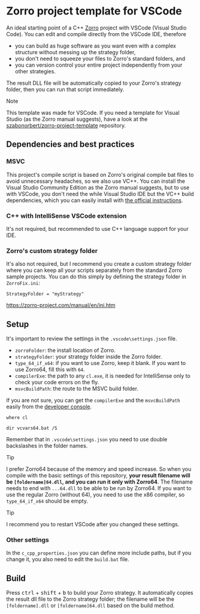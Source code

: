 # Zorro project template for VSCode

An ideal starting point of a C++ [Zorro](https://zorro-project.com/) project with VSCode (Visual Studio Code). You can edit and compile directly from the VSCode IDE, therefore

* you can build as huge software as you want even with a complex structure without messing up the strategy folder,
* you don't need to squeeze your files to Zorro's standard folders, and
* you can version control your entire project independently from your other strategies.

The result DLL file will be automatically copied to your Zorro's strategy folder, then you can run that script immediately.

> [!NOTE]
> This template was made for VSCode. If you need a template for Visual Studio (as the Zorro manual suggests), have a look at the [szabonorbert/zorro-project-template](https://github.com/szabonorbert/zorro-project-template) repository.</b>

## Dependencies and best practices

### MSVC

This project's compile script is based on Zorro's original compile bat files to avoid unnecessary headaches, so we also use VC++. You can install the Visual Studio Community Edition as the Zorro manual suggests, but to use with VSCode, you don't need the while Visual Studio IDE but the VC++ build dependencies, which you can easily install with [the official instructions](https://code.visualstudio.com/docs/cpp/config-msvc#_prerequisites).

### C++ with IntelliSense VSCode extension

It's not required, but recommended to use C++ language support for your IDE.

### Zorro's custom strategy folder

It's also not required, but I recommend you create a custom strategy folder where you can keep all your scripts separately from the standard Zorro sample projects. You can do this simply by defining the strategy folder in ```ZorroFix.ini```:
```
StrategyFolder = "myStrategy"
```
<https://zorro-project.com/manual/en/ini.htm>

## Setup

It's important to review the settings in the ```.vscode\settings.json``` file.

* ```zorroFolder```: the install location of Zorro.
* ```strategyFolder```: your strategy folder inside the Zorro folder.
* ```type_64_if_x64```: if you want to use Zorro, keep it blank. If you want to use Zorro64, fill this with ```64```.
* ```compilerExe```: the path to any ```cl.exe```, it is needed for IntelliSense only to check your code errors on the fly.
* ```msvcBuildPath```: the route to the MSVC build folder.

If you are not sure, you can get the ```compilerExe``` and the ```msvcBuildPath``` easily from the [developer console](https://code.visualstudio.com/docs/cpp/config-msvc#_check-your-microsoft-visual-c-installation).

```
where cl
```
```
dir vcvars64.bat /S
```

Remember that in ```.vscode\settings.json``` you need to use double backslashes in the folder names.

> [!TIP]
> I prefer Zorro64 because of the memory and speed increase. So when you compile with the basic settings of this repository, <b>your result filename will be ```[foldername]64.dll```, and you can run it only with Zorro64</b>. The filename needs to end with ```...64.dll``` to be able to be run by Zorro64. If you want to use the regular Zorro (without 64), you need to use the x86 compiler, so ```type_64_if_x64``` should be empty.

> [!TIP]
> I recommend you to restart VSCode after you changed these settings.

### Other settings

In the ```c_cpp_properties.json``` you can define more include paths, but if you change it, you also need to edit the ```build.bat``` file.

## Build

Press <kbd>ctrl</kbd> + <kbd>shift</kbd> + <kbd>b</kbd> to build your Zorro strategy. It automatically copies the result dll file to the Zorro strategy folder; the filename will be the ```[foldername].dll``` or ```[foldername]64.dll``` based on the build method.